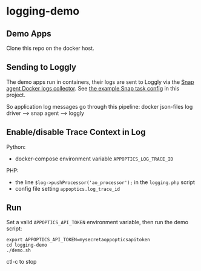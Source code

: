# logging-demo

## Demo Apps

Clone this repo on the docker host.

## Sending to Loggly

The demo apps run in containers, their logs are sent to Loggly via the [Snap agent Docker logs collector]( https://documentation.solarwinds.com/en/success_center/loggly/content/admin/ao-integration-setup.htm#Docker). See [the example Snap task config](./task-logs-docker.yaml) in this project. 

So application log messages go through this pipeline:
docker json-files log driver --> snap agent --> loggly

## Enable/disable Trace Context in Log

Python:
* docker-compose environment variable `APPOPTICS_LOG_TRACE_ID`

PHP:
* the line `$log->pushProcessor('ao_processor');` in the `logging.php` script
* config file setting `appoptics.log_trace_id`

## Run

Set a valid `APPOPTICS_API_TOKEN` environment variable, then run the demo script:

```
export APPOPTICS_API_TOKEN=mysecretaoppopticsapitoken
cd logging-demo
./demo.sh
```

ctl-c to stop
